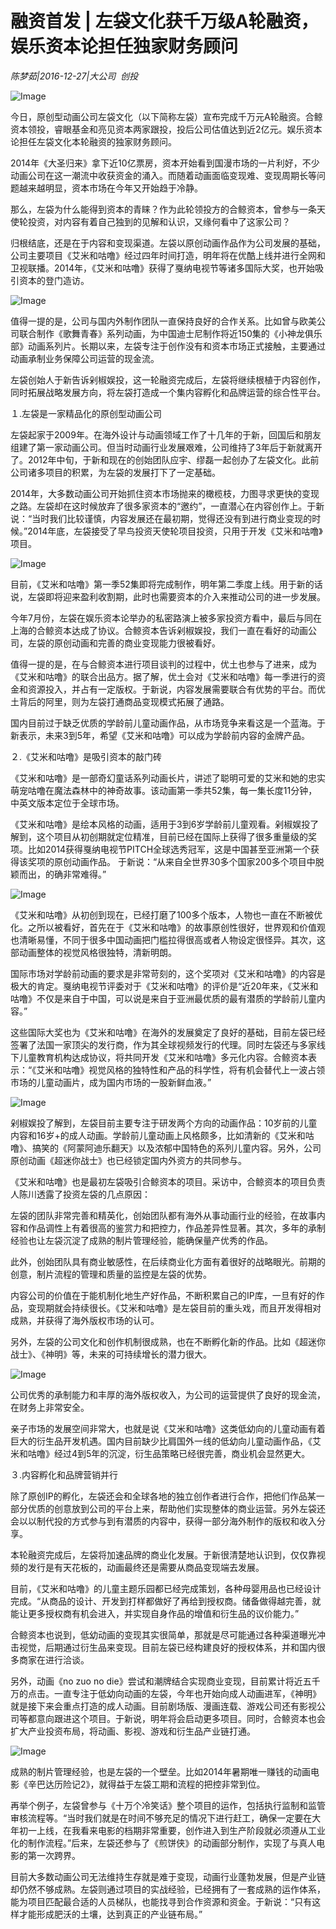 # 融资首发 | 左袋文化获千万级A轮融资，娱乐资本论担任独家财务顾问

*陈梦茹|2016-12-27|大公司 
                                                创投*

![Image](http://si1.go2yd.com/get-image/0K8wrk1H2oK)

今日，原创型动画公司左袋文化（以下简称左袋）宣布完成千万元A轮融资。合鲸资本领投，睿眼基金和亮见资本两家跟投，投后公司估值达到近2亿元。娱乐资本论担任左袋文化本轮融资的独家财务顾问。

2014年《大圣归来》拿下近10亿票房，资本开始看到国漫市场的一片利好，不少动画公司在这一潮流中收获资金的涌入。而随着动画面临变现难、变现周期长等问题越来越明显，资本市场在今年又开始趋于冷静。

那么，左袋为什么能得到资本的青睐？作为此轮领投方的合鲸资本，曾参与一条天使轮投资，对内容有着自己独到的见解和认识，又缘何看中了这家公司？

归根结底，还是在于内容和变现渠道。左袋以原创动画作品作为公司发展的基础，公司主要项目《艾米和咕噜》经过四年时间打造，明年将在优酷上线并进行全网和卫视联播。2014年，《艾米和咕噜》获得了戛纳电视节等诸多国际大奖，也开始吸引资本的登门造访。

![Image](http://si1.go2yd.com/get-image/0K8wrquhhlA)

值得一提的是，公司与国内外制作团队一直保持良好的合作关系。比如曾与欧美公司联合制作《歌舞青春》系列动画，为中国迪士尼制作将近150集的《小神龙俱乐部》动画系列片。长期以来，左袋专注于创作没有和资本市场正式接触，主要通过动画承制业务保障公司运营的现金流。

左袋创始人于新告诉剁椒娱投，这一轮融资完成后，左袋将继续根植于内容创作，同时拓展战略发展方向，将左袋打造成一个集内容孵化和品牌运营的综合性平台。

１.左袋是一家精品化的原创型动画公司

左袋起家于2009年。在海外设计与动画领域工作了十几年的于新，回国后和朋友组建了第一家动画公司。但当时动画行业发展艰难，公司维持了3年后于新就离开了。2012年中旬，于新和现在的创始团队应宇、缪磊一起创办了左袋文化。此前公司诸多项目的积累，为左袋的发展打下了一定基础。

2014年，大多数动画公司开始抓住资本市场抛来的橄榄枝，力图寻求更快的变现之路。左袋却在这时候放弃了很多家资本的“邀约”，一直潜心在内容创作上。于新说：“当时我们比较谨慎，内容发展还在最初期，觉得还没有到进行商业变现的时候。”2014年底，左袋接受了早鸟投资天使轮项目投资，只用于开发《艾米和咕噜》项目。

![Image](http://si1.go2yd.com/get-image/0K8wroElZhY)

目前，《艾米和咕噜》第一季52集即将完成制作，明年第二季度上线。用于新的话说，左袋即将迎来盈利收割期，此时也需要资本的介入来推动公司的进一步发展。

今年7月份，左袋在娱乐资本论举办的私密路演上被多家投资方看中，最后与同在上海的合鲸资本达成了协议。合鲸资本告诉剁椒娱投，我们一直在看好的动画公司，左袋的原创动画和完善的商业变现能力很被看好。

值得一提的是，在与合鲸资本进行项目谈判的过程中，优土也参与了进来，成为《艾米和咕噜》的联合出品方。据了解，优土会对《艾米和咕噜》每一季进行的资金和资源投入，并占有一定版权。于新说，内容发展需要联合有优势的平台。而优土背后的阿里，则为左袋打通商品变现模式拓展了通路。

国内目前过于缺乏优质的学龄前儿童动画作品，从市场竞争来看这是一个蓝海。于新表示，未来3到5年，希望《艾米和咕噜》可以成为学龄前内容的金牌产品。

２.《艾米和咕噜》是吸引资本的敲门砖

《艾米和咕噜》是一部奇幻童话系列动画长片，讲述了聪明可爱的艾米和她的忠实萌宠咕噜在魔法森林中的神奇故事。该动画第一季共52集，每一集长度11分钟，中英文版本定位于全球市场。

《艾米和咕噜》是绘本风格的动画，适用于3到6岁学龄前儿童观看。剁椒娱投了解到，这个项目从初创期就定位精准，目前已经在国际上获得了很多重量级的奖项。比如2014获得戛纳电视节PITCH全球选秀冠军，这是中国甚至亚洲第一个获得该奖项的原创动画作品。 于新说：“从来自全世界30多个国家200多个项目中脱颖而出，的确非常难得。”

![Image](http://si1.go2yd.com/get-image/0K8wrlYvo7E)

《艾米和咕噜》从初创到现在，已经打磨了100多个版本，人物也一直在不断被优化。之所以被看好，首先在于《艾米和咕噜》的故事原创性很好，世界观和价值观也清晰易懂，不同于很多中国动画把门槛拉得很高或者人物设定很怪异。其次，这部动画整体的视觉风格很独特，清新明朗。

国际市场对学龄前动画的要求是非常苛刻的，这个奖项对《艾米和咕噜》的内容是极大的肯定。戛纳电视节评委对于《艾米和咕噜》的评价是“近20年来，《艾米和咕噜》不仅是来自于中国，可以说是来自于亚洲最优质的最有潜质的学龄前儿童内容。”

这些国际大奖也为《艾米和咕噜》在海外的发展奠定了良好的基础，目前左袋已经签署了法国一家顶尖的发行商，作为其全球视频发行的代理。同时左袋还与多家线下儿童教育机构达成协议，将共同开发《艾米和咕噜》多元化内容。合鲸资本表示：“《艾米和咕噜》视觉风格的独特性和产品的科学性，将有机会替代上一波占领市场的儿童动画片，成为国内市场的一股新鲜血液。”

![Image](http://si1.go2yd.com/get-image/0K8wrpgJscC)

剁椒娱投了解到，左袋目前主要专注于研发两个方向的动画作品：10岁前的儿童内容和16岁+的成人动画。学龄前儿童动画上风格颇多，比如清新的《艾米和咕噜》、搞笑的《阿蒙阿迪乐翻天》以及浓郁中国特色的系列儿童内容。另外，公司原创动画《超迷你战士》也已经锁定国内外资方的共同参与。

《艾米和咕噜》也是最初左袋吸引合鲸资本的项目。采访中，合鲸资本的项目负责人陈川透露了投资左袋的几点原因：

左袋的团队非常完善和精英化，创始团队都有海外从事动画行业的经验，在故事内容和作品调性上有着很高的鉴赏力和把控力，作品差异性显著。其次，多年的承制经验也让左袋沉淀了成熟的制片管理经验，能确保量产优秀的作品。

此外，创始团队具有商业敏感性，在后续商业化方面有着很好的战略眼光。前期的创意，制片流程的管理和质量的监控是左袋的优势。

内容公司的价值在于能机制化地生产好作品，不断积累自己的IP库，一旦有好的作品，变现期就会持续很长。《艾米和咕噜》是左袋目前的重头戏，而且开发得相对成熟，并获得了海外版权市场的认可。

另外，左袋的公司文化和创作机制很成熟，也在不断孵化新的作品。比如《超迷你战士》、《神明》等，未来的可持续增长的潜力很大。

![Image](http://si1.go2yd.com/get-image/0K8wrsV4ZCy)

公司优秀的承制能力和丰厚的海外版权收入，为公司的运营提供了良好的现金流，在财务上非常安全。

亲子市场的发展空间非常大，也就是说《艾米和咕噜》这类低幼向的儿童动画有着巨大的衍生品开发机遇。国内目前缺少比肩国外一线的低幼向儿童动画作品，《艾米和咕噜》经过4到5年的沉淀，衍生品策略已经很完善，商业机会显然更大。

３.内容孵化和品牌营销并行

除了原创IP的孵化，左袋还会和全球各地的独立创作者进行合作，把他们作品某一部分优质的创意放到公司的平台上来，帮助他们实现整体的商业运营。另外左袋还会以以制代投的方式参与到有潜质的内容中，获得一部分海外制作的版权和收入分享。

本轮融资完成后，左袋将加速品牌的商业化发展。于新很清楚地认识到，仅仅靠视频的发行是有天花板的，动画最终还是需要从商品变现端去发展。

目前，《艾米和咕噜》的儿童主题乐园都已经完成策划，各种母婴用品也已经设计完成。“从商品的设计、开发到打样都做好了再给到授权商。储备做得越完善，就能让更多授权商有机会进入，并实现自身作品的增值和衍生品的议价能力。”

合鲸资本也说到，低幼动画的变现其实很简单，那就是尽可能通过各种渠道曝光冲击视觉，后期通过衍生品来变现。目前左袋已经构建良好的授权体系，并和国内很多商家在进行洽谈。

另外，动画《no zuo no die》尝试和潮牌结合实现商业变现，目前累计将近五千万的点击。一直专注于低幼向动画的左袋，今年也开始向成人动画进军，《神明》就是接下来会重点打造的成人动画。目前剧场版、漫画连载、游戏公司还有影视公司等都意向跟进这个项目。于新说，明年将会启动更多项目。同时，合鲸资本也会扩大产业投资布局，将动画、影视、游戏和衍生品产业链打通。

![Image](http://si1.go2yd.com/get-image/0K8wrnEpQbw)

成熟的制片管理经验，也是左袋的一个壁垒。比如2014年暑期唯一赚钱的动画电影《辛巴达历险记2》，就得益于左袋工期和流程的把控非常到位。

再举个例子，左袋曾参与《十万个冷笑话》整个项目的运作，包括执行监制和监管审核流程等。“当时我们就是在时间不够充足的情况下进行赶工，确保一定要在大年初一上线，在我看来电影的档期非常重要，创作进入到生产阶段就必须遵从工业化的制作流程。”后来，左袋还参与了《煎饼侠》的动画部分制作，实现了与真人电影的第一次跨界。

目前大多数动画公司无法维持生存就是难于变现，动画行业蓬勃发展，但是产业链却仍然不够成熟。左袋则通过项目的实战经验，已经拥有了一套成熟的运作体系，能为项目匹配最合适的人员梯队，也能找寻到合作资源和资金。于新说：“只有这样才能形成肥沃的土壤，达到真正的产业链布局。”

